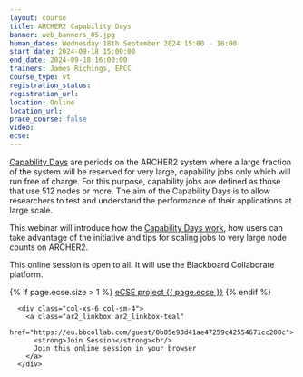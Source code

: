 ```yaml
---
layout: course
title: ARCHER2 Capability Days
banner: web_banners_05.jpg
human_dates: Wednesday 18th September 2024 15:00 - 16:00
start_date: 2024-09-18 15:00:00
end_date: 2024-09-18 16:00:00
trainers: James Richings, EPCC
course_type: vt
registration_status:
registration_url:
location: Online
location_url:
prace_course: false
video: 
ecse: 
---
```


[Capability Days](https://docs.archer2.ac.uk/user-guide/scheduler/#capability-days) are periods on the ARCHER2 system where a large fraction of the system will be reserved for very large, capability jobs only which will run free of charge. For this purpose, capability jobs are defined as those that use 512 nodes or more. The aim of the Capability Days is to allow researchers to test and understand the performance of their applications at large scale.

This webinar will introduce how the [Capability Days work](https://docs.archer2.ac.uk/user-guide/scheduler/#capability-days), how users can take advantage of the initiative and tips for scaling jobs to very large node counts on ARCHER2.

This online session is open to all. It will use the Blackboard Collaborate platform.

{% if page.ecse.size > 1 %}
<a href="{{ site.baseurl }}/ecse/reports/{{ page.ecse }}">eCSE project {{ page.ecse }}</a>
{% endif %}

<section id="service">


  <div class="row ">	

      <div class="col-xs-6 col-sm-4">
        <a class="ar2_linkbox ar2_linkbox-teal" 
          href="https://eu.bbcollab.com/guest/0b05e93d41ae47259c42554671cc208c">
          <strong>Join Session</strong><br/>
          Join this online session in your browser
        </a>
      </div>

<!--
      <div class="col-xs-6 col-sm-4">
        <a class="ar2_linkbox ar2_linkbox-green" href="courses/"
           href="myevents.ics">
          <strong>Add to Calendar</strong><br/>
          Download ICS file to add this event to your calendar complete with join link
        </a>
      </div>

-->

											
  </div>


<!--

<h2><a name="video">Video</a></h2>

<div>

<iframe title="Video"  width="560" height="315" src="https://www.youtube.com/embed/xxx " frameborder="0" allow="accelerometer; autoplay; encrypted-media; gyroscope; picture-in-picture" allowfullscreen></iframe>

</div>





<section id="service">

    <div class="row ">	


      <div class="col-xs-6 col-sm-4">
        <a class="ar2_linkbox ar2_linkbox-teal" href="courses/"
           href="   ">
          <strong>Slides</strong><br/>
          Download pdf of the presentations.
        </a>
      </div>
										
    </div>

</section>

-->
